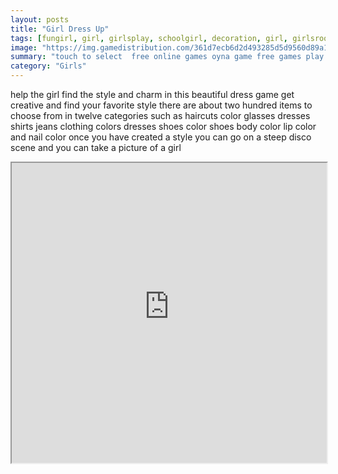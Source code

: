 ```yaml
---
layout: posts
title: "Girl Dress Up"
tags: [fungirl, girl, girlsplay, schoolgirl, decoration, girl, girlsrooom, girlsdressup, free, online, games, oyna, game, free, games, play, play, games]
image: "https://img.gamedistribution.com/361d7ecb6d2d493285d5d9560d89a10c-512x512.jpeg"
summary: "touch to select  free online games oyna game free games play play games"
category: "Girls"
---
```


help the girl find the style and charm in this beautiful dress game get creative and find your favorite style there are about two hundred items to choose from in twelve categories such as haircuts color glasses dresses shirts jeans clothing colors dresses shoes color shoes body color lip color and nail color once you have created a style you can go on a steep disco scene and you can take a picture of a girl

<iframe width="100%" height="480px;" src="https://html5.gamedistribution.com/361d7ecb6d2d493285d5d9560d89a10c/"></iframe>